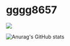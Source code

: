 # gggg8657

<a href="버튼을 눌렀을 때 이동할 링크" target="_blank"><img src="https://img.shields.io/badge/Figma-#F24E1E?style=plastic&logo=Figma&logoColor=white"/></a>

![Anurag's GitHub stats](https://github-readme-stats.vercel.app/api?username=gggg8657&show_icons=true&theme=radical)